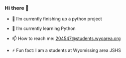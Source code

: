 ### Hi there 👋



- 🔭  I’m currently finishing up a python project

- 🌱  I’m currently learning Python

- 📫  How to reach me: 204547@students.wyoarea.org

- ⚡  Fun fact: I am a students at Wyomissing area JSHS

